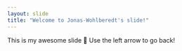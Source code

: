 ```yaml
---
layout: slide
title: "Welcome to Jonas-Wohlberedt's slide!"
---
```

This is my awesome slide :tada:
Use the left arrow to go back!

